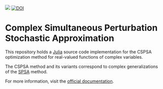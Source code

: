 [![](https://img.shields.io/badge/docs-dev-blue.svg)](https://jgidi.github.io/ComplexSPSA.jl/dev)
[![DOI](https://zenodo.org/badge/404573423.svg)](https://zenodo.org/badge/latestdoi/404573423)

# Complex Simultaneous Perturbation Stochastic Approximation

This repository holds a [Julia](https://julialang.org) source code implementation for the CSPSA optimization method for real-valued functions of complex variables.

The CSPSA method and its variants correspond to complex generalizations of the [SPSA](https://www.jhuapl.edu/spsa/) method.

For more information, visit the [official documentation](https://jgidi.github.io/ComplexSPSA.jl/).
